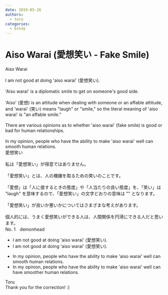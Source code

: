 ```yaml
---
date: 2019-05-26
authors:
  - toru
categories:
  - Essay
---
```


<h1 id="subject_show">Aiso Warai (愛想笑い - Fake Smile)</h1>
<div class="date" hidden>May 26, 2019 17:15</div>
<div id="post"><div id="body_show_ori">
Aiso Warai<br/><br/>I am not good at doing 'aiso warai' (愛想笑い).<br/><br/>'Aiso warai' is a diplomatic smile to get on someone's good side.<br/><br/>'Aiso' (愛想) is an attitude when dealing with someone or an affable attitude, and 'warai' (笑い) means "laugh" or "smile," so the literal meaning of 'aiso warai' is "an affable smile."<br/><br/>There are various opinions as to whether 'aiso warai' (fake smile) is good or bad for human relationships.<br/><br/>In my opinion, people who have the ability to make 'aiso warai' well can smooth human relations.
</div></div>

<!-- more -->

<div id="post_ja"><div id="body_show_mo">
愛想笑い<br/><br/>私は「愛想笑い」が得意ではありません。<br/><br/>「愛想笑い」とは、人の機嫌を取るための笑いのことです。<br/><br/>「愛想」は「人に接するときの態度」や「人当たりの良い態度」を、「笑い」は "laugh" を意味するので、「愛想笑い」の文字どおりの意味は "" となります。<br/><br/>「愛想笑い」が良いか悪いかについてはさまざまな考えがあります。<br/><br/>個人的には、うまく愛想笑いができる人は、人間関係を円滑にできる人だと思います。
</div></div>
<div id="block"><div class="first_name"> No. 1　<span class="just_name">demonhead</span></div><div id="block2">
<ul class="correction_field">
<li class="incorrect">I am not good at doing 'aiso warai' (愛想笑い).</li>
<li class="corrected correct">
I am not good at <span class="sline">doing </span>'aiso warai' (愛想笑い).
</li>
</ul>
<ul class="correction_field">
<li class="incorrect">In my opinion, people who have the ability to make 'aiso warai' well can smooth human relations.</li>
<li class="corrected correct">
In my opinion, people who have the ability to <span class="sline">make</span> 'aiso warai' well can have smoother human relations.
</li>
</ul>
</div><div class="name"><span class="just_name">Toru</span><br>
Thank you for the correction! :)
</div>
</div>

